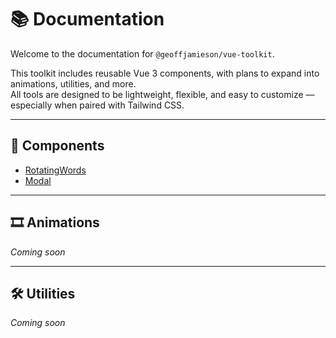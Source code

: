# 📚 Documentation

Welcome to the documentation for `@geoffjamieson/vue-toolkit`.

This toolkit includes reusable Vue 3 components, with plans to expand into animations, utilities, and more.  
All tools are designed to be lightweight, flexible, and easy to customize — especially when paired with Tailwind CSS.

---

## 🧩 Components

- [RotatingWords](./components/RotatingWords.md)
- [Modal](./components/Modal.md)

---

## 🎞️ Animations

_Coming soon_

---

## 🛠️ Utilities

_Coming soon_

